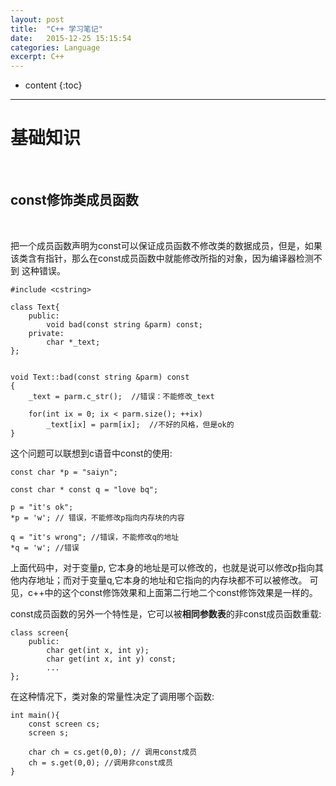 ```yaml
---
layout: post
title:  "C++ 学习笔记"
date:   2015-12-25 15:15:54
categories: Language
excerpt: C++
---
```


* content
{:toc}



---

# 基础知识

<br />

## const修饰类成员函数

<br />

把一个成员函数声明为const可以保证成员函数不修改类的数据成员，但是，如果该类含有指针，那么在const成员函数中就能修改所指的对象，因为编译器检测不到
这种错误。

	#include <cstring>
	
	class Text{
		public:
			void bad(const string &parm) const;
		private:
			char *_text;
	};
	
	
	void Text::bad(const string &parm) const
	{
		_text = parm.c_str();  //错误：不能修改_text
		
		for(int ix = 0; ix < parm.size(); ++ix)
			_text[ix] = parm[ix];  //不好的风格，但是ok的
	}
	
这个问题可以联想到c语音中const的使用:

	const char *p = "saiyn"; 
	
	const char * const q = "love bq";
	
	p = "it's ok";
	*p = 'w'; // 错误，不能修改p指向内存块的内容
	
	q = "it's wrong"; //错误，不能修改q的地址
	*q = 'w'; //错误
	
	
上面代码中，对于变量p, 它本身的地址是可以修改的，也就是说可以修改p指向其他内存地址；而对于变量q,它本身的地址和它指向的内存块都不可以被修改。
可见，c++中的这个const修饰效果和上面第二行地二个const修饰效果是一样的。

const成员函数的另外一个特性是，它可以被**相同参数表**的非const成员函数重载:

	class screen{
		public:
			char get(int x, int y);
			char get(int x, int y) const;
			...
	};
	
在这种情况下，类对象的常量性决定了调用哪个函数:

	int main(){
		const screen cs;
		screen s;
		
		char ch = cs.get(0,0); // 调用const成员
		ch = s.get(0,0); //调用非const成员
	}
	


	

























